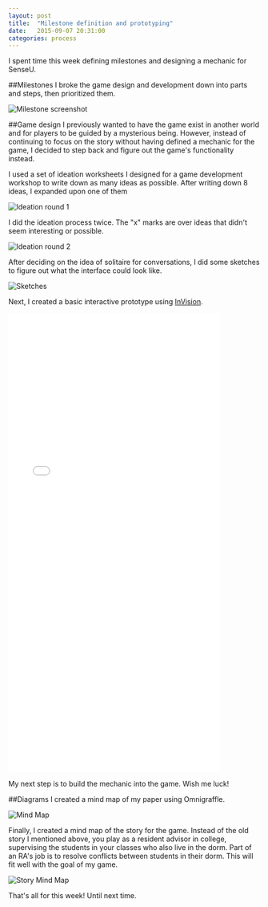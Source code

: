 ```yaml
---
layout: post
title:  "Milestone definition and prototyping"
date:   2015-09-07 20:31:00
categories: process
---
```

I spent time this week defining milestones and designing a mechanic for SenseU. 

##Milestones
I broke the game design and development down into parts and steps, then prioritized them.

![Milestone screenshot](/assets/img/posts/2015-09-07/milestone_screenshot_09072015.png)

##Game design
I previously wanted to have the game exist in another world and for players to be guided by a mysterious being. However, instead of continuing to focus on the story without having defined a mechanic for the game, I decided to step back and figure out the game's functionality instead.

I used a set of ideation worksheets I designed for a game development workshop to write down as many ideas as possible. After writing down 8 ideas, I expanded upon one of them

![Ideation round 1](/assets/img/posts/2015-09-07/ideation-round1.jpg)

I did the ideation process twice. The "x" marks are over ideas that didn't seem interesting or possible.

![Ideation round 2](/assets/img/posts/2015-09-07/ideation-round2.jpg)

After deciding on the idea of solitaire for conversations, I did some sketches to figure out what the interface could look like.

![Sketches](/assets/img/posts/2015-09-07/sketches.jpg)

Next, I created a basic interactive prototype using [InVision](https://projects.invisionapp.com/share/YU43NZM9X#/screens).

<iframe width="424" height="916" src="//invis.io/YU43NZM9X" frameborder="0" allowfullscreen></iframe>

My next step is to build the mechanic into the game. Wish me luck!

##Diagrams
I created a mind map of my paper using Omnigraffle.

![Mind Map](/assets/img/posts/2015-09-07/diagram_mind_map.png)

Finally, I created a mind map of the story for the game. Instead of the old story I mentioned above, you play as a resident advisor in college, supervising the students in your classes who also live in the dorm. Part of an RA's job is to resolve conflicts between students in their dorm. This will fit well with the goal of my game.

![Story Mind Map](/assets/img/posts/2015-09-07/diagram_story.png)

That's all for this week! Until next time.